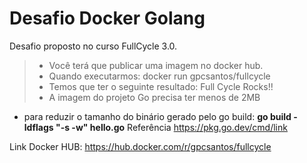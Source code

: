 # Desafio Docker Golang

Desafio proposto no curso FullCycle 3.0.

> - Você terá que publicar uma imagem no docker hub. 
> - Quando executarmos: docker run gpcsantos/fullcycle
> - Temos que ter o seguinte resultado: Full Cycle Rocks!!
> - A imagem do projeto Go precisa ter menos de 2MB

- para reduzir o tamanho do binário gerado pelo go build: **go build -ldflags "-s -w" hello.go**
Referência <https://pkg.go.dev/cmd/link>

Link Docker HUB: <https://hub.docker.com/r/gpcsantos/fullcycle>